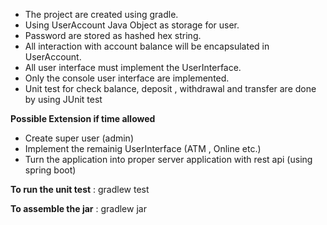- The project are created using gradle.
- Using UserAccount Java Object as storage for user.
- Password are stored as hashed hex string.
- All interaction with account balance will be encapsulated in  UserAccount.
- All user interface must implement the UserInterface. 
- Only the console user interface are implemented.
- Unit test for check balance, deposit , withdrawal and transfer are done by using JUnit test

**Possible Extension if time allowed**
- Create super user (admin)
- Implement the remainig UserInterface (ATM , Online etc.)
- Turn the application into proper server application with rest api (using spring boot)

**To run the unit test** : 
gradlew test

**To assemble the jar** :
gradlew jar
